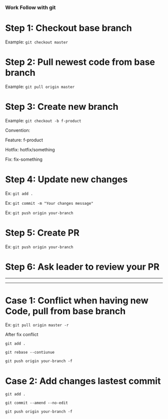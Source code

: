 
### Work Follow with git

# Step 1: Checkout base branch

Example: ```git checkout master```

# Step 2: Pull newest code from base branch

Example: ```git pull origin master```

# Step 3: Create new branch

Example: ```git checkout -b f-product```

Convention:

Feature: f-product

Hotfix: hotfix/something

Fix: fix-something

# Step 4: Update new changes

Ex: ```git add .```

Ex: ```git commit -m "Your changes message"```

Ex: ```git push origin your-branch```

# Step 5: Create PR

Ex: ```git push origin your-branch```

# Step 6: Ask leader to review your PR

--------------------------------------------------------------------------------------------------------------------------------------------------------------------
--------------------------------------------------------------------------------------------------------------------------------------------------------------------

# Case 1: Conflict when having new Code, pull from base branch

Ex: ```git pull origin master -r```

After fix conflict

```git add .```

```git rebase --contiunue```

```git push origin your-branch -f```


# Case 2: Add changes lastest commit

```git add .```

```git commit --amend --no-edit```

```git push origin your-branch -f```


